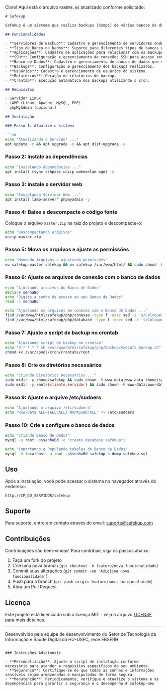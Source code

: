 Claro! Aqui está o arquivo `README.md` atualizado conforme solicitado:

```markdown
# Safekup

Safekup é um sistema que realiza backups (dumps) de vários bancos de dados e os armazena em um repositório centralizado. O sistema é capaz de realizar backups de bancos de dados em containers, máquinas virtuais e qualquer máquina no mundo, desde que possua permissões de acesso e credenciais válidas.

## Funcionalidades

- **Servidores de Backup**: Cadastro e gerenciamento de servidores onde os backups serão armazenados.
- **Tipo de Banco de Dados**: Suporte para diferentes tipos de bancos de dados.
- **Aplicações**: Cadastro de aplicações para relacionar com os backups.
- **SSH**: Configuração e gerenciamento de conexões SSH para acesso remoto.
- **Banco de Dados**: Cadastro e gerenciamento de bancos de dados que serão backupados.
- **Backups**: Configuração e gerenciamento dos backups realizados.
- **Usuários**: Cadastro e gerenciamento de usuários do sistema.
- **Relatórios**: Geração de relatórios de backup.
- **Crontab**: Execução automática dos backups utilizando o cron.

## Requisitos

- Servidor Linux
- LAMP (Linux, Apache, MySQL, PHP)
- phpMyAdmin (opcional)

## Instalação

### Passo 1: Atualize o sistema

```sh
echo "Atualizando o Servidor ..."
apt update -y && apt upgrade -y && apt dist-upgrade -y
```

### Passo 2: Instale as dependências

```sh
echo "Instalando dependências ..."
apt install rsync sshpass unzip wakeonlan wget -y
```

### Passo 3: Instale o servidor web

```sh
echo "Instalando Servidor Web ..."
apt install lamp-server^ phpmyadmin -y
```

### Passo 4: Baixe e descompacte o código fonte

Coloque o arquivo `master.zip` na raiz do projeto e descompacte-o:

```sh
echo "Descompactando arquivos"
unzip master.zip
```

### Passo 5: Mova os arquivos e ajuste as permissões

```sh
echo "Movendo Arquivos e ajustando permissões"
mv safekup-master safekup && mv safekup /var/www/html/ && sudo chmod -R 775 /var/www/html/safekup && sudo chown -R www-data:www-data /var/www/html/safekup
```

### Passo 6: Ajuste os arquivos de conexão com o banco de dados

```sh
echo "Ajustando arquivos do Banco de Dados"
declare senhaBd
echo "Digite a senha de acesso ao seu Banco de Dados"
read -s senhaBd

echo "Ajustando os arquivos de conexão com o Banco de Dados ..."
find /var/www/html/safekup/php/conexao -type f -exec sed -i 's/ColoqueSuaSenhaAqui/'$senhaBd'/g' '{}' \;
find /var/www/html/safekup/php/database -type f -exec sed -i 's/ColoqueSuaSenha/'$senhaBd'/g' '{}' \;
```

### Passo 7: Ajuste o script de backup no crontab

```sh
echo "Ajustando script de backup no crontab"
echo "0 * * * * sh /var/www/html/safekup/php/backup/executa_backup.sh" >> /var/spool/cron/crontabs/root
chmod +x /var/spool/cron/crontabs/root
```

### Passo 8: Crie os diretórios necessários

```sh
echo "Criando Diretórios necessários ..."
sudo mkdir -p /home/safekup && sudo chown -R www-data:www-data /home/safekup
sudo mkdir -p /mnt/{cliente,servidor} && sudo chown -R www-data:www-data /mnt/cliente/ /mnt/servidor/ && sudo chmod -R 775 /mnt/cliente/ /mnt/servidor/
```

### Passo 9: Ajuste o arquivo /etc/sudoers

```sh
echo "Ajustando o arquivo /etc/sudoers"
echo "www-data ALL=(ALL:ALL) NOPASSWD:ALL" >> /etc/sudoers
```

### Passo 10: Crie e configure o banco de dados

```sh
echo "Criando Banco de Dados"
mysql -u root -p$senhaBd -e "create database safekup";

echo "Importando e Populando tabelas do Banco de Dados"
mysql -h localhost -u root -p$senhaBd safekup < dump-safekup.sql
```

## Uso

Após a instalação, você pode acessar o sistema no navegador através do endereço:

```
http://IP_DO_SERVIDOR/safekup
```

## Suporte

Para suporte, entre em contato através do email: suporte@safekup.com

## Contribuições

Contribuições são bem-vindas! Para contribuir, siga os passos abaixo:

1. Faça um fork do projeto
2. Crie uma nova branch (`git checkout -b feature/nova-funcionalidade`)
3. Commit suas alterações (`git commit -am 'Adiciona nova funcionalidade'`)
4. Push para a branch (`git push origin feature/nova-funcionalidade`)
5. Abra um Pull Request

## Licença

Este projeto está licenciado sob a licença MIT - veja o arquivo [LICENSE](LICENSE) para mais detalhes.



---

Desenvolvido pela equipe de desenvolvimento do Setor de Tecnologia da Informação e Saúde Digital da HU-USFC, rede EBSERH.
```

### Instruções Adicionais

- **Personalização**: Ajuste o script de instalação conforme necessário para atender a requisitos específicos do seu ambiente.
- **Segurança**: Certifique-se de que todas as senhas e informações sensíveis sejam armazenadas e manipuladas de forma segura.
- **Manutenção**: Periodicamente, verifique e atualize o sistema e as dependências para garantir a segurança e o desempenho.# safekup-new
